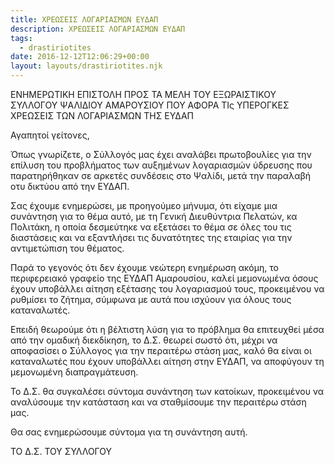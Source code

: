 ```yaml
---
title: ΧΡΕΩΣΕΙΣ ΛΟΓΑΡΙΑΣΜΩΝ ΕΥΔΑΠ
description: ΧΡΕΩΣΕΙΣ ΛΟΓΑΡΙΑΣΜΩΝ ΕΥΔΑΠ
tags:
  - drastiriotites
date: 2016-12-12T12:06:29+00:00
layout: layouts/drastiriotites.njk
---
```

ΕΝΗΜΕΡΩΤΙΚΗ ΕΠΙΣΤΟΛΗ ΠΡΟΣ ΤΑ ΜΕΛΗ ΤΟΥ ΕΞΩΡΑΙΣΤΙΚΟΥ ΣΥΛΛΟΓΟΥ ΨΑΛΙΔΙΟΥ ΑΜΑΡΟΥΣΙΟΥ ΠΟΥ ΑΦΟΡΑ ΤΙς ΥΠΕΡΟΓΚΕΣ ΧΡΕΩΣΕΙΣ ΤΩΝ ΛΟΓΑΡΙΑΣΜΩΝ ΤΗΣ ΕΥΔΑΠ
<!-- excerpt -->
Αγαπητοί γείτονες,

Όπως γνωρίζετε, ο Σύλλογός μας έχει αναλάβει πρωτοβουλίες για την επίλυση του προβλήματος των αυξημένων λογαριασμών ύδρευσης που παρατηρήθηκαν σε αρκετές συνδέσεις στο Ψαλίδι, μετά την παραλαβή οτυ δικτύου από την ΕΥΔΑΠ.

Σας έχουμε ενημερώσει, με προηγούμεο μήνυμα, ότι είχαμε μια συνάντηση για το θέμα αυτό, με τη Γενική Διευθύντρια Πελατών, κα Πολιτάκη, η οποία δεσμεύτηκε να εξετάσει το θέμα σε όλες του τις διαστάσεις και να εξαντλήσει τις δυνατότητες της εταιρίας για την αντιμετώπιση του θέματος.

Παρά το γεγονός ότι δεν έχουμε νεώτερη ενημέρωση ακόμη, το περιφερειακό γραφείο της ΕΥΔΑΠ Αμαρουσίου, καλεί μεμονωμένα όσους έχουν υποβάλλει αίτηση εξέτασης του λογαριασμού τους, προκειμένου να ρυθμίσει το ζήτημα, σύμφωνα με αυτά που ισχύουν για όλους τους καταναλωτές.

Επειδή θεωρούμε ότι η βέλτιστη λύση για το πρόβλημα θα επιτευχθεί μέσα από την ομαδική διεκδίκηση, το Δ.Σ. θεωρεί σωστό ότι, μέχρι να αποφασίσει ο Σύλλογος για την περαιτέρω στάση μας, καλό θα είναι οι καταναλωτές που έχουν υποβάλλει αίτηση στην ΕΥΔΑΠ, να αποφύγουν τη μεμονωμένη διαπραγμάτευση.

Το Δ.Σ. θα συγκαλέσει σύντομα συνάντηση των κατοίκων, προκειμένου να αναλύσουμε την κατάσταση και να σταθμίσουμε την περαιτέρω στάση μας.

Θα σας ενημερώσουμε σύντομα για τη συνάντηση αυτή.

ΤΟ Δ.Σ. ΤΟΥ ΣΥΛΛΟΓΟΥ

